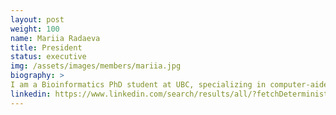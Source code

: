 ```yaml
---
layout: post
weight: 100
name: Mariia Radaeva
title: President
status: executive 
img: /assets/images/members/mariia.jpg
biography: >
I am a Bioinformatics PhD student at UBC, specializing in computer-aided drug discovery for prostate cancer. Also, I have a strong interest in big data science and currently contribute my expertise to a digital health startup by providing valuable insights from patient biometric data. I am equally passionate about entrepreneurship and organize networking events that facilitate connections between scientists and business-minded individuals.
linkedin: https://www.linkedin.com/search/results/all/?fetchDeterministicClustersOnly=true&heroEntityKey=urn%3Ali%3Afsd_profile%3AACoAACYQ_2kBRTJz5K877HDGZBImNgpVh9w_5Vo&keywords=mariia%20radaeva&origin=RICH_QUERY_TYPEAHEAD_HISTORY&position=0&searchId=bc2110ca-7a1b-4af5-b2cc-8494acf5cc69&sid=yB%3B
---
```


